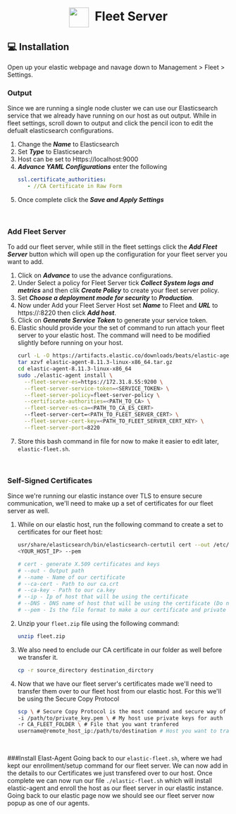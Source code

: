 <h1 align=center><img align="center" src="https://www.elastic.co/apple-icon-57x57.png" height="45px" width="45px">&nbsp; Fleet Server</h1>

## <div id="installation">💻 Installation
Open up your elastic webpage and navage down to Management > Fleet > Settings.

### Output 
Since we are running a single node cluster we can use our Elasticsearch service that we already have running on our host as out output. 
While in fleet settings, scroll down to output and click the pencil icon to edit the defualt elasticsearch configurations.
1. Change the ***Name*** to Elasticsearch
2. Set ***Type*** to Elasticsearch
3. Host can be set to Https://localhost:9000
4. ***Advance YAML Configurations*** enter the following
   ```yml
   ssl.certificate_authorities:
      - //CA Certificate in Raw Form 
   ```
5. Once complete click the ***Save and Apply Settings***
<br>

### Add Fleet Server
To add our fleet server, while still in the fleet settings click the ***Add Fleet Server*** button which will open up the configuration for your fleet server you want to add.
1. Click on ***Advance*** to use the advance configurations.
2. Under Select a policy for Fleet Server tick ***Collect System logs and metrics*** and then clik ***Create Policy*** to create your fleet server policy.
3. Set ***Choose a deployment mode for security*** to ***Production***.
4. Now under Add your Fleet Server Host set ***Name*** to Fleet and ***URL*** to https://<IP-FleetServer>:8220 then click ***Add host***.
5. Click on ***Generate Service Token*** to generate your service token.
6. Elastic should provide your the set of command to run attach your fleet server to your elastic host. The command will need to be modified slightly before running on your host.
   ```bash
   curl -L -O https://artifacts.elastic.co/downloads/beats/elastic-agent/elastic-agent-8.11.3-linux-x86_64.tar.gz
   tar xzvf elastic-agent-8.11.3-linux-x86_64.tar.gz
   cd elastic-agent-8.11.3-linux-x86_64
   sudo ./elastic-agent install \
     --fleet-server-es=https://172.31.8.55:9200 \
     --fleet-server-service-token=<SERVICE_TOKEN> \
     --fleet-server-policy=fleet-server-policy \
     --certificate-authorities=<PATH_TO_CA> \
     --fleet-server-es-ca=<PATH_TO_CA_ES_CERT>
     --fleet-server-cert=<PATH_TO_FLEET_SERVER_CERT> \
     --fleet-server-cert-key=<PATH_TO_FLEET_SERVER_CERT_KEY> \
     --fleet-server-port=8220
   ```
7. Store this bash command in file for now to make it easier to edit later, `elastic-fleet.sh`.
<br>

### Self-Signed Certificates
Since we're running our elastic instance over TLS to ensure secure communication, we'll need to make up a set of certificates for our fleet server as well.
1. While on our elastic host, run the following command to create a set to certificates for our fleet host:
   ```bash
   usr/share/elasticsearch/bin/elasticsearch-certutil cert --out /etc/elasticsearch/certs/fleet.zip --name fleet --ca-cert /etc/elasticsearch/certs/ca/ca.crt --ca-key /etc/elasticsearch/certs/ca/ca.key --ip 
   <YOUR_HOST_IP> --pem
   
   # cert - generate X.509 certificates and keys
   # --out - Output path
   # --name - Name of our certificate 
   # --ca-cert - Path to our ca.crt
   # --ca-key - Path to our ca.key
   # --ip - Ip of host that will be using the certificate
   # --DNS - DNS name of host that will be using the certificate (Do not need in this instance as we have a IP)
   # --pem - Is the file format to make a our certificate and private key
   ```
2. Unzip your `fleet.zip` file using the following command:
   ```bash
   unzip fleet.zip
   ```
3. We also need to enclude our CA certificate in our folder as well before we transfer it.
   ```bash
   cp -r source_directory destination_dirctory
   ```
4. Now that we have our fleet server's certificates made we'll need to transfer them over to our fleet host from our elastic host. For this we'll be using the Secure Copy Protocol
   ```bash
   scp \ # Secure Copy Protocol is the most command and secure way of transfering file on linux host
   -i /path/to/private_key.pem \ # My host use private keys for auth 
   -r CA_FLEET_FOLDER \ # File that you want tranfered
   username@remote_host_ip:/path/to/destination # Host you want to tranfer the file to and the destination in the host 
   ```
<br>

###Install Elast-Agent
Going back to our `elastic-fleet.sh`, where we had kept our enrollment/setup command for our fleet server. We can now add in the details to our Certificates we just transfered over to our host.
Once complete we can now run our file `./elastic-fleet.sh` which will install elastic-agent and enroll the host as our fleet server in our elastic instance.
Going back to our elastic page now we should see our fleet server now popup as one of our agents.


